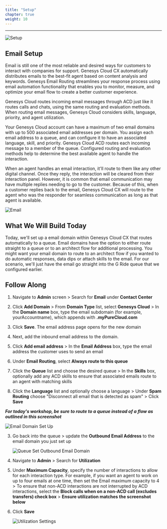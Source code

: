```yaml
---
title: "Setup"
chapter: true
weight: 10
---
```


---
![Setup](/images/Email1-768x300.jpg)

## Email Setup
Email is still one of the most reliable and desired ways for customers to interact with companies for support. Genesys Cloud CX automatically distributes emails to the best-fit agent based on content analysis and keywords. Genesys Email Routing streamlines your response process using email automation functionality that enables you to monitor, measure, and optimize your email flow to create a better customer experience.

Genesys Cloud routes incoming email messages through ACD just like it routes calls and chats, using the same routing and evaluation methods. When routing email messages, Genesys Cloud considers skills, language, priority, and agent utilization. 

Your Genesys Cloud account can have a maximum of two email domains with up to 500 associated email addresses per domain. You assign each email address to a queue, and can configure it to have an associated language, skill, and priority. Genesys Cloud ACD routes each incoming message to a member of the queue. Configured routing and evaluation methods help to determine the best available agent to handle the interaction.

When an agent handles an email interaction, it'll route to them like any other digital channel. Once they reply, the interaction will be cleared from their interaction panel. However, it is common that email communication may have multiple replies needing to go to the customer. Because of this, when a customer replies back to the email, Genesys Cloud CX will route to the agent who was the responder for seamless communication as long as that agent is available.

![Email](/images/email.png)

## What We Will Build Today
Today, we'll set up a email domain within Genesys Cloud CX that routes automatically to a queue. Email domains have the option to either route straight to a queue or to an architect flow for additional processing. You might want your email domain to route to an architect flow if you wanted to do automatic responses, data dips or attach skills to the email. For our scenario, we'll just have the email go straight into the G Ride queue that we configured earlier. 

## Follow Along
 1. Navigate to **Admin** screen > Search for **Email** under **Contact Center** 

 2. Click **Add Domain** > From **Domain Type** list, select **Genesys Cloud** > In the **Domain name** box, type the email subdomain (for example, yourAccountname), which appends with **.myPureCloud.com** 

 3. Click **Save**. The email address page opens for the new domain

 2. Next, add the inbound email address to the domain. 
 3. Click **Add email address** > In the **Email Address** box, type the email address the customer uses to send an email  
 4. Under **Email Routing**, select **Always route to this queue** 
 5. Click the **Queue** list and choose the desired queue > In the **Skills** box, optionally add any ACD skills to ensure that associated emails route to an agent with matching skills 
 
 6. Click the **Language** list and optionally choose a language > Under **Spam Routing** choose "Disconnect all email that is detected as spam" > Click **Save**

 
**_For today's workshop, be sure to route to a queue instead of a flow as outlined in this screenshot_** 
    
 ![Email Domain Set Up](/images/EmailSetUp.jpg)

 3. Go back into the queue >  update the **Outbound Email Address** to the email domain you just set up

    ![Queue Set Outbound Email Domain](/images/SetOutboundEmail.jpg)
 
 4. Navigate to **Admin** > Search for **Utilization** 
 5. Under **Maximum Capacity**, specify the number of interactions to allow for each interaction type. For example, if you want an agent to work on up to four emails at one time, then set the Email maximum capacity to 4 > To ensure that non-ACD interactions are not interrupted by ACD interactions, select the **Block calls when on a non-ACD call (excludes transfers) check box** > 
 **Ensure utilization matches the screenshot below**
 6. Click **Save**
  
 
    ![Utilization Settings](/images/Utilization.jpg)